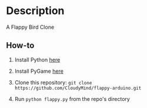 Description
===============
A Flappy Bird Clone

How-to
------

1. Install Python [here](https://www.python.org/download/releases/)

2. Install PyGame [here](http://www.pygame.org/download.shtml)

3. Clone this repository: `git clone https://github.com/CloudyMind/flappy-arduino.git`

4. Run `python flappy.py` from the repo's directory

